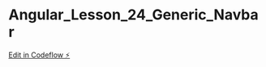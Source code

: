 # Angular_Lesson_24_Generic_Navbar

[Edit in Codeflow ⚡️](https://stackblitz.com/~/github.com/dsoto1111/Angular_Lesson_24_Generic_Navbar)